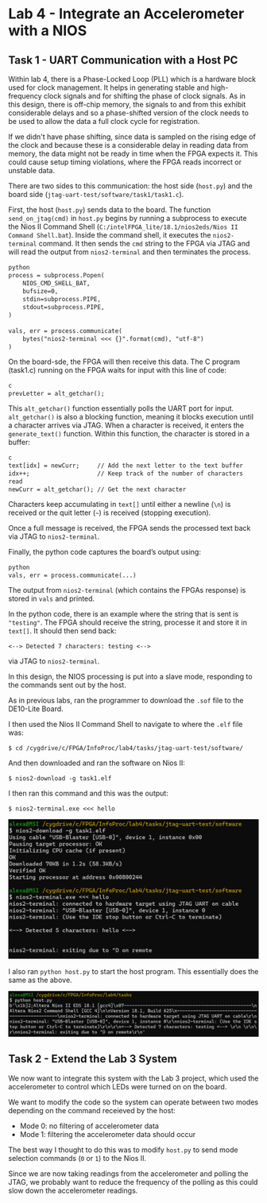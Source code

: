 # Lab 4 - Integrate an Accelerometer with a NIOS

## Task 1 - UART Communication with a Host PC

Within lab 4, there is a Phase-Locked Loop (PLL) which is a hardware block used for clock management. It helps in generating stable and high-frequency clock signals and for shifting the phase of clock signals. As in this design, there is off-chip memory, the signals to and from this exhibit considerable delays and so a phase-shifted version of the clock needs to be used to allow the data a full clock cycle for registration.

If we didn't have phase shifting, since data is sampled on the rising edge of the clock and because these is a considerable delay in reading data from memory, the data might not be ready in time when the FPGA expects it.
This could cause setup timing violations, where the FPGA reads incorrect or unstable data.

There are two sides to this communication: the host side (`host.py`) and the board side (`jtag-uart-test/software/task1/task1.c`). 

First, the host (`host.py`) sends data to the board. The function `send_on_jtag(cmd)` in `host.py` begins by running a subprocess to execute the Nios II Command Shell (`C:/intelFPGA_lite/18.1/nios2eds/Nios II Command Shell.bat`). Inside the command shell, it executes the `nios2-terminal` command. It then sends the `cmd` string to the FPGA via JTAG and will read the output from `nios2-terminal` and then terminates the process.

```
python
process = subprocess.Popen(
    NIOS_CMD_SHELL_BAT,
    bufsize=0,
    stdin=subprocess.PIPE,
    stdout=subprocess.PIPE,
)

vals, err = process.communicate(
    bytes("nios2-terminal <<< {}".format(cmd), "utf-8")
)
```

On the board-sde, the FPGA will then receive this data.
The C program (task1.c) running on the FPGA waits for input with this line of code:

```
c
prevLetter = alt_getchar();
```
This `alt_getchar()` function essentially polls the UART port for input.
`alt_getchar()` is also a blocking function, meaning it blocks execution until a character arrives via JTAG.
When a character is received, it enters the `generate_text()` function. Within this function, the character is stored in a buffer:

```
c
text[idx] = newCurr;     // Add the next letter to the text buffer
idx++;                   // Keep track of the number of characters read
newCurr = alt_getchar(); // Get the next character
```

Characters keep accumulating in `text[]` until either a newline (`\n`) is received or the quit letter (`~`) is received (stopping execution).

Once a full message is received, the FPGA sends the processed text back via JTAG to `nios2-terminal`.

Finally, the python code captures the board’s output using:

```
python
vals, err = process.communicate(...)
```
The output from `nios2-terminal` (which contains the FPGAs response) is stored in `vals` and printed.

In the python code, there is an example where the string that is sent is `"testing"`. The FPGA should receive the string, processe it and store it in `text[]`. It should then send back:
```
<--> Detected 7 characters: testing <--> 
```
via JTAG to `nios2-terminal`.

In this design, the NIOS processing is put into a slave mode, responding to the commands sent out by the host.

As in previous labs, ran the programmer to download the `.sof` file to the DE10-Lite Board.

I then used the Nios II Command Shell to navigate to where the `.elf` file was:

```
$ cd /cygdrive/c/FPGA/InfoProc/lab4/tasks/jtag-uart-test/software/
```

And then downloaded and ran the software on Nios II:
```
$ nios2-download -g task1.elf
```

I then ran this command and this was the output:

```
$ nios2-terminal.exe <<< hello
```
<img src="images/nios2-terminal_hello.png">


I also ran `python host.py` to start the host program. This essentially does the same as the above.

<img src="images/nios2-terminal_python.png">

## Task 2 - Extend the Lab 3 System

We now want to integrate this system with the Lab 3 project, which used the accelerometer to control which LEDs were turned on on the board. 

We want to modify the code so the system can operate between two modes depending on the command receieved by the host:

- Mode 0: no filtering of accelerometer data
- Mode 1: filtering the accelerometer data should occur

The best way I thought to do this was to modify `host.py` to send mode selection commands (`0` or `1`) to the Nios II.

Since we are now taking readings from the accelerometer and polling the JTAG, we probably want to reduce the frequency of the polling as this could slow down the accelerometer readings.